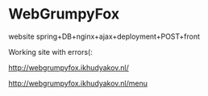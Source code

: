 # WebGrumpyFox
website spring+DB+nginx+ajax+deployment+POST+front

Working site with errors(:

http://webgrumpyfox.ikhudyakov.nl/

http://webgrumpyfox.ikhudyakov.nl/menu
